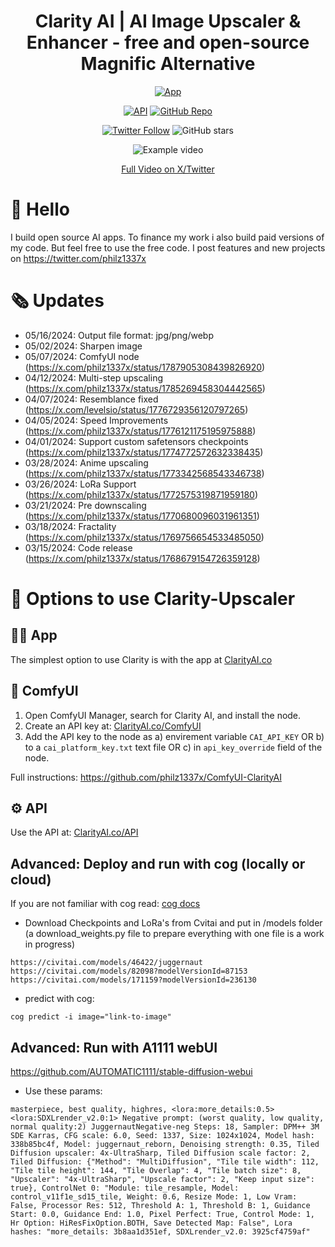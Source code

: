 <div align="center">

<h1> Clarity AI | AI Image Upscaler & Enhancer - free and open-source Magnific Alternative </h1>

[![App](https://img.shields.io/badge/App-ClarityAI.co-blueviolet)](https://ClarityAI.co)

[![API](https://img.shields.io/badge/API-ClarityAI.co/api-green)](https://ClarityAI.co/api) [![GitHub Repo](https://img.shields.io/badge/GitHub-ComfyUI--ClarityAI-blue?logo=github)](https://github.com/philz1337x/ComfyUI-ClarityAI)

[![Twitter Follow](https://img.shields.io/twitter/follow/philz1337x?style=social)](https://twitter.com/philz1337x)
![GitHub stars](https://img.shields.io/github/stars/philz1337x/clarity-upscaler?style=social&label=Star)

![Example video](example.gif)

[Full Video on X/Twitter](https://x.com/philz1337x/status/1768679154726359128?s=20)

</div>

# 👋 Hello

I build open source AI apps. To finance my work i also build paid versions of my code. But feel free to use the free code. I post features and new projects on https://twitter.com/philz1337x

# 🗞️ Updates

- 05/16/2024: Output file format: jpg/png/webp
- 05/02/2024: Sharpen image
- 05/07/2024: ComfyUI node (https://x.com/philz1337x/status/1787905308439826920)
- 04/12/2024: Multi-step upscaling (https://x.com/philz1337x/status/1785269458304442565)
- 04/07/2024: Resemblance fixed (https://x.com/levelsio/status/1776729356120797265)
- 04/05/2024: Speed Improvements (https://x.com/philz1337x/status/1776121175195975888)
- 04/01/2024: Support custom safetensors checkpoints (https://x.com/philz1337x/status/1774772572632338435)
- 03/28/2024: Anime upscaling (https://x.com/philz1337x/status/1773342568543346738)
- 03/26/2024: LoRa Support (https://x.com/philz1337x/status/1772575319871959180)
- 03/21/2024: Pre downscaling (https://x.com/philz1337x/status/1770680096031961351)
- 03/18/2024: Fractality (https://x.com/philz1337x/status/1769756654533485050)
- 03/15/2024: Code release (https://x.com/philz1337x/status/1768679154726359128)

# 🚀 Options to use Clarity-Upscaler

## 🧑‍💻 App

The simplest option to use Clarity is with the app at [ClarityAI.co](https://ClarityAI.co)

## 🐰 ComfyUI

1. Open ComfyUI Manager, search for Clarity AI, and install the node.
2. Create an API key at: [ClarityAI.co/ComfyUI](https://ClarityAI.co/comfyui)
3. Add the API key to the node as a) envirement variable `CAI_API_KEY` OR b) to a `cai_platform_key.txt` text file OR c) in `api_key_override` field of the node.

Full instructions: https://github.com/philz1337x/ComfyUI-ClarityAI

## ⚙️ API

Use the API at: [ClarityAI.co/API](https://ClarityAI.co/api)

## Advanced: Deploy and run with cog (locally or cloud)

If you are not familiar with cog read: <a href=https://github.com/replicate/cog/blob/main/docs/getting-started-own-model.md>cog docs</a>

- Download Checkpoints and LoRa's from Cvitai and put in /models folder (a download_weights.py file to prepare everything with one file is a work in progress)

```
https://civitai.com/models/46422/juggernaut
https://civitai.com/models/82098?modelVersionId=87153
https://civitai.com/models/171159?modelVersionId=236130
```

- predict with cog:

```su
cog predict -i image="link-to-image"
```

## Advanced: Run with A1111 webUI

https://github.com/AUTOMATIC1111/stable-diffusion-webui

- Use these params:

```Prompt:
masterpiece, best quality, highres, <lora:more_details:0.5> <lora:SDXLrender_v2.0:1> Negative prompt: (worst quality, low quality, normal quality:2) JuggernautNegative-neg Steps: 18, Sampler: DPM++ 3M SDE Karras, CFG scale: 6.0, Seed: 1337, Size: 1024x1024, Model hash: 338b85bc4f, Model: juggernaut_reborn, Denoising strength: 0.35, Tiled Diffusion upscaler: 4x-UltraSharp, Tiled Diffusion scale factor: 2, Tiled Diffusion: {"Method": "MultiDiffusion", "Tile tile width": 112, "Tile tile height": 144, "Tile Overlap": 4, "Tile batch size": 8, "Upscaler": "4x-UltraSharp", "Upscale factor": 2, "Keep input size": true}, ControlNet 0: "Module: tile_resample, Model: control_v11f1e_sd15_tile, Weight: 0.6, Resize Mode: 1, Low Vram: False, Processor Res: 512, Threshold A: 1, Threshold B: 1, Guidance Start: 0.0, Guidance End: 1.0, Pixel Perfect: True, Control Mode: 1, Hr Option: HiResFixOption.BOTH, Save Detected Map: False", Lora hashes: "more_details: 3b8aa1d351ef, SDXLrender_v2.0: 3925cf4759af"
```
